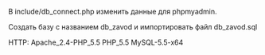 В include/db_connect.php изменить данные для phpmyadmin. 

Создать базу с названием db_zavod и импортировать файл db_zavod.sql

HTTP: Apache_2.4-PHP_5.5
PHP_5.5
MySQL-5.5-x64
